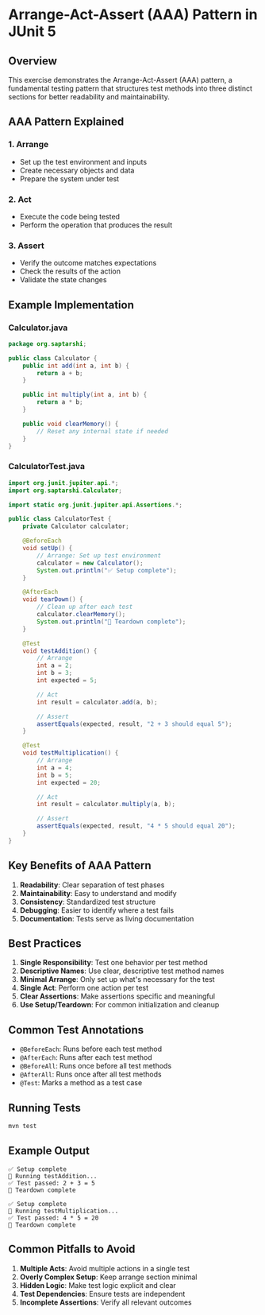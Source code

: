 # Arrange-Act-Assert (AAA) Pattern in JUnit 5

## Overview

This exercise demonstrates the Arrange-Act-Assert (AAA) pattern, a fundamental testing pattern that structures test methods into three distinct sections for better readability and maintainability.

## AAA Pattern Explained

### 1. Arrange

- Set up the test environment and inputs
- Create necessary objects and data
- Prepare the system under test

### 2. Act

- Execute the code being tested
- Perform the operation that produces the result

### 3. Assert

- Verify the outcome matches expectations
- Check the results of the action
- Validate the state changes

## Example Implementation

### Calculator.java

```java
package org.saptarshi;

public class Calculator {
    public int add(int a, int b) {
        return a + b;
    }

    public int multiply(int a, int b) {
        return a * b;
    }

    public void clearMemory() {
        // Reset any internal state if needed
    }
}
```

### CalculatorTest.java

```java
import org.junit.jupiter.api.*;
import org.saptarshi.Calculator;

import static org.junit.jupiter.api.Assertions.*;

public class CalculatorTest {
    private Calculator calculator;

    @BeforeEach
    void setUp() {
        // Arrange: Set up test environment
        calculator = new Calculator();
        System.out.println("✅ Setup complete");
    }

    @AfterEach
    void tearDown() {
        // Clean up after each test
        calculator.clearMemory();
        System.out.println("🧹 Teardown complete");
    }

    @Test
    void testAddition() {
        // Arrange
        int a = 2;
        int b = 3;
        int expected = 5;

        // Act
        int result = calculator.add(a, b);

        // Assert
        assertEquals(expected, result, "2 + 3 should equal 5");
    }

    @Test
    void testMultiplication() {
        // Arrange
        int a = 4;
        int b = 5;
        int expected = 20;

        // Act
        int result = calculator.multiply(a, b);

        // Assert
        assertEquals(expected, result, "4 * 5 should equal 20");
    }
}
```

## Key Benefits of AAA Pattern

1. **Readability**: Clear separation of test phases
2. **Maintainability**: Easy to understand and modify
3. **Consistency**: Standardized test structure
4. **Debugging**: Easier to identify where a test fails
5. **Documentation**: Tests serve as living documentation

## Best Practices

1. **Single Responsibility**: Test one behavior per test method
2. **Descriptive Names**: Use clear, descriptive test method names
3. **Minimal Arrange**: Only set up what's necessary for the test
4. **Single Act**: Perform one action per test
5. **Clear Assertions**: Make assertions specific and meaningful
6. **Use Setup/Teardown**: For common initialization and cleanup

## Common Test Annotations

- `@BeforeEach`: Runs before each test method
- `@AfterEach`: Runs after each test method
- `@BeforeAll`: Runs once before all test methods
- `@AfterAll`: Runs once after all test methods
- `@Test`: Marks a method as a test case

## Running Tests

```bash
mvn test
```

## Example Output

```
✅ Setup complete
🧪 Running testAddition...
✅ Test passed: 2 + 3 = 5
🧹 Teardown complete

✅ Setup complete
🧪 Running testMultiplication...
✅ Test passed: 4 * 5 = 20
🧹 Teardown complete
```

## Common Pitfalls to Avoid

1. **Multiple Acts**: Avoid multiple actions in a single test
2. **Overly Complex Setup**: Keep arrange section minimal
3. **Hidden Logic**: Make test logic explicit and clear
4. **Test Dependencies**: Ensure tests are independent
5. **Incomplete Assertions**: Verify all relevant outcomes
